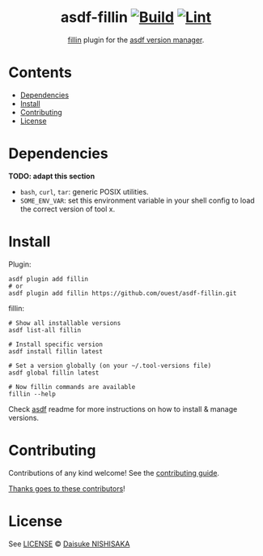 <div align="center">

# asdf-fillin [![Build](https://github.com/ouest/asdf-fillin/actions/workflows/build.yml/badge.svg)](https://github.com/ouest/asdf-fillin/actions/workflows/build.yml) [![Lint](https://github.com/ouest/asdf-fillin/actions/workflows/lint.yml/badge.svg)](https://github.com/ouest/asdf-fillin/actions/workflows/lint.yml)


[fillin](https://github.com/ouest/asdf-fillin) plugin for the [asdf version manager](https://asdf-vm.com).

</div>

# Contents

- [Dependencies](#dependencies)
- [Install](#install)
- [Contributing](#contributing)
- [License](#license)

# Dependencies

**TODO: adapt this section**

- `bash`, `curl`, `tar`: generic POSIX utilities.
- `SOME_ENV_VAR`: set this environment variable in your shell config to load the correct version of tool x.

# Install

Plugin:

```shell
asdf plugin add fillin
# or
asdf plugin add fillin https://github.com/ouest/asdf-fillin.git
```

fillin:

```shell
# Show all installable versions
asdf list-all fillin

# Install specific version
asdf install fillin latest

# Set a version globally (on your ~/.tool-versions file)
asdf global fillin latest

# Now fillin commands are available
fillin --help
```

Check [asdf](https://github.com/asdf-vm/asdf) readme for more instructions on how to
install & manage versions.

# Contributing

Contributions of any kind welcome! See the [contributing guide](contributing.md).

[Thanks goes to these contributors](https://github.com/ouest/asdf-fillin/graphs/contributors)!

# License

See [LICENSE](LICENSE) © [Daisuke NISHISAKA](https://github.com/ouest/)
